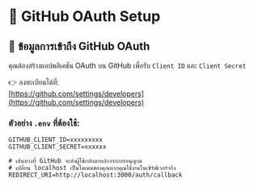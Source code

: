 # 🔐 GitHub OAuth Setup

## 📝 ข้อมูลการเข้าถึง GitHub OAuth

คุณต้องสร้างแอปพลิเคชัน OAuth บน GitHub เพื่อรับ `Client ID` และ `Client Secret`

👉 ลงทะเบียนได้ที่:  
[https://github.com/settings/developers](https://github.com/settings/developers)

### ตัวอย่าง `.env` ที่ต้องใช้:

```env
GITHUB_CLIENT_ID=xxxxxxxxx
GITHUB_CLIENT_SECRET=xxxxxx

# เส้นทางที่ GitHub จะส่งผู้ใช้กลับมาหลังจากการอนุญาต
# เปลี่ยน localhost เป็นโดเมนของคุณหากคุณใช้งานในเซิร์ฟเวอร์จริง
REDIRECT_URI=http://localhost:3000/auth/callback
